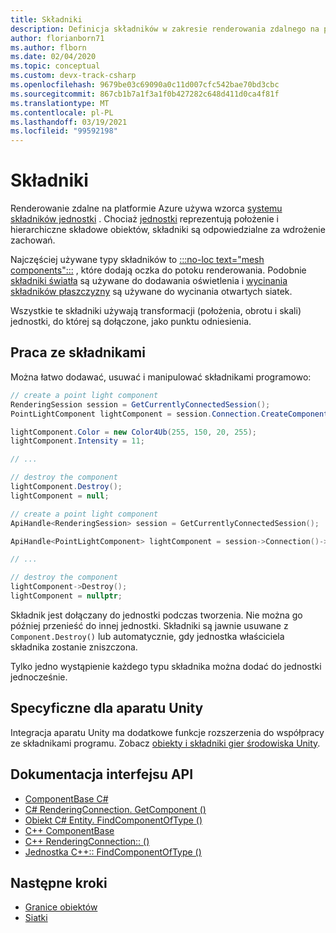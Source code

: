 ```yaml
---
title: Składniki
description: Definicja składników w zakresie renderowania zdalnego na platformie Azure
author: florianborn71
ms.author: flborn
ms.date: 02/04/2020
ms.topic: conceptual
ms.custom: devx-track-csharp
ms.openlocfilehash: 9679be03c69090a0c11d007cfc542bae70bd3cbc
ms.sourcegitcommit: 867cb1b7a1f3a1f0b427282c648d411d0ca4f81f
ms.translationtype: MT
ms.contentlocale: pl-PL
ms.lasthandoff: 03/19/2021
ms.locfileid: "99592198"
---
```

# <a name="components"></a>Składniki

Renderowanie zdalne na platformie Azure używa wzorca [systemu składników jednostki](https://en.wikipedia.org/wiki/Entity_component_system) . Chociaż [jednostki](entities.md) reprezentują położenie i hierarchiczne składowe obiektów, składniki są odpowiedzialne za wdrożenie zachowań.

Najczęściej używane typy składników to [:::no-loc text="mesh components":::](meshes.md) , które dodają oczka do potoku renderowania. Podobnie [składniki światła](../overview/features/lights.md) są używane do dodawania oświetlenia i [wycinania składników płaszczyzny](../overview/features/cut-planes.md) są używane do wycinania otwartych siatek.

Wszystkie te składniki używają transformacji (położenia, obrotu i skali) jednostki, do której są dołączone, jako punktu odniesienia.

## <a name="working-with-components"></a>Praca ze składnikami

Można łatwo dodawać, usuwać i manipulować składnikami programowo:

```cs
// create a point light component
RenderingSession session = GetCurrentlyConnectedSession();
PointLightComponent lightComponent = session.Connection.CreateComponent(ObjectType.PointLightComponent, ownerEntity) as PointLightComponent;

lightComponent.Color = new Color4Ub(255, 150, 20, 255);
lightComponent.Intensity = 11;

// ...

// destroy the component
lightComponent.Destroy();
lightComponent = null;
```

```cpp
// create a point light component
ApiHandle<RenderingSession> session = GetCurrentlyConnectedSession();

ApiHandle<PointLightComponent> lightComponent = session->Connection()->CreateComponent(ObjectType::PointLightComponent, ownerEntity)->as<PointLightComponent>();

// ...

// destroy the component
lightComponent->Destroy();
lightComponent = nullptr;
```

Składnik jest dołączany do jednostki podczas tworzenia. Nie można go później przenieść do innej jednostki. Składniki są jawnie usuwane z `Component.Destroy()` lub automatycznie, gdy jednostka właściciela składnika zostanie zniszczona.

Tylko jedno wystąpienie każdego typu składnika można dodać do jednostki jednocześnie.

## <a name="unity-specific"></a>Specyficzne dla aparatu Unity

Integracja aparatu Unity ma dodatkowe funkcje rozszerzenia do współpracy ze składnikami programu. Zobacz [obiekty i składniki gier środowiska Unity](../how-tos/unity/objects-components.md).

## <a name="api-documentation"></a>Dokumentacja interfejsu API

* [ComponentBase C#](/dotnet/api/microsoft.azure.remoterendering.componentbase)
* [C# RenderingConnection. GetComponent ()](/dotnet/api/microsoft.azure.remoterendering.renderingconnection.createcomponent)
* [Obiekt C# Entity. FindComponentOfType ()](/dotnet/api/microsoft.azure.remoterendering.entity.findcomponentoftype)
* [C++ ComponentBase](/cpp/api/remote-rendering/componentbase)
* [C++ RenderingConnection:: ()](/cpp/api/remote-rendering/renderingconnection#createcomponent)
* [Jednostka C++:: FindComponentOfType ()](/cpp/api/remote-rendering/entity#findcomponentoftype)

## <a name="next-steps"></a>Następne kroki

* [Granice obiektów](object-bounds.md)
* [Siatki](meshes.md)